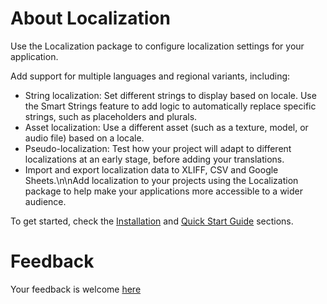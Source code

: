 # About Localization

Use the Localization package to configure localization settings for your application.

Add support for multiple languages and regional variants, including:

- String localization: Set different strings to display based on locale. Use the Smart Strings feature to add logic to automatically replace specific strings, such as placeholders and plurals.
- Asset localization: Use a different asset (such as a texture, model, or audio file) based on a locale.
- Pseudo-localization: Test how your project will adapt to different localizations at an early stage, before adding your translations.
- Import and export localization data to XLIFF, CSV and Google Sheets.\n\nAdd localization to your projects using the Localization package to help make your applications more accessible to a wider audience.


To get started, check the [Installation](Installation.md) and [Quick Start Guide](QuickStartGuide.md) sections.

# Feedback 
Your feedback is welcome [here](https://forum.unity.com/forums/localisation-tools-previews.205/)
